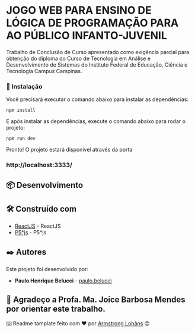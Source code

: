 # JOGO WEB PARA ENSINO DE LÓGICA DE PROGRAMAÇÃO PARA AO PÚBLICO INFANTO-JUVENIL  

Trabalho de Conclusão de Curso apresentado como exigência parcial para obtenção do diploma do Curso de Tecnologia em Análise e Desenvolvimento de Sistemas do Instituto Federal de Educação, Ciência e Tecnologia Campus Campinas.


### 🔧 Instalação

Você precisará executar o comando abaixo para instalar as dependências:

```
npm install
```

E após instalar as dependências, execute o comando abaixo para rodar o projeto:

```
npm run dev
```

Pronto! O projeto estará disponível através da porta

### http://localhost:3333/

## 📦 Desenvolvimento

## 🛠️ Construído com

* [ReactJS](https://pt-br.reactjs.org/) - ReactJS
* [P5*js](https://p5js.org/) - P5*js

## ✒️ Autores

Este projeto foi desenvolvido por:

* **Paulo Henrique Belucci** - [paulo.belucci](https://github.com/paulobelucci)

## 🎁 Agradeço a Profa. Ma. Joice Barbosa Mendes por orientar este trabalho. 

⌨️ Readme tamplate feito com ❤️ por [Armstrong Lohãns](https://gist.github.com/lohhans) 😊